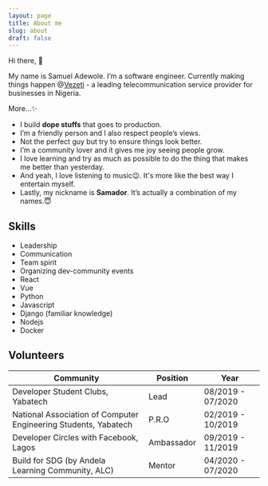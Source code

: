 ```yaml
---
layout: page
title: About me
slug: about
draft: false
---
```


Hi there, 👋

My name is Samuel Adewole. I’m a software engineer. Currently making things happen @[Vezeti](https://vezeti.net) - a leading telecommunication service provider for businesses in Nigeria.

More...✨

- I build **dope stuffs** that goes to production.
- I’m a friendly person and I also respect people’s views.
- Not the perfect guy but try to ensure things look better.
- I’m a community lover and it gives me joy seeing people grow.
- I love learning and try as much as possible to do the thing that makes me better than yesterday.
- And yeah, I love listening to music😉. It's more like the best way I entertain myself.
- Lastly, my nickname is **Samador**. It’s actually a combination of my names.😇

## Skills

- Leadership
- Communication
- Team spirit
- Organizing dev-community events
- React
- Vue
- Python
- Javascript
- Django (familiar knowledge)
- Nodejs
- Docker

## Volunteers

| Community                                                       | Position   | Year              |
| --------------------------------------------------------------- | ---------- | ----------------- |
| Developer Student Clubs, Yabatech                               | Lead       | 08/2019 - 07/2020 |
| National Association of Computer Engineering Students, Yabatech | P.R.O      | 02/2019 - 10/2019 |
| Developer Circles with Facebook, Lagos                          | Ambassador | 09/2019 - 11/2019 |
| Build for SDG (by Andela Learning Community, ALC)               | Mentor     | 04/2020 - 07/2020 |
